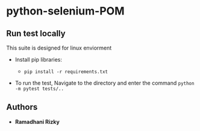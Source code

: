 # python-selenium-POM

## Run test locally
This suite is designed for linux enviorment
- Install pip libraries: 
    - `pip install -r requirements.txt`

- To run the test, Navigate to the directory and enter the command `python -m pytest tests/..`

## Authors
* **Ramadhani Rizky**
